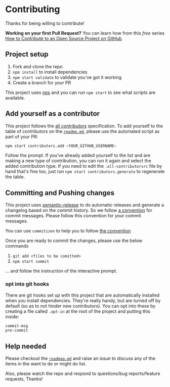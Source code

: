 # Contributing

Thanks for being willing to contribute!

**Working on your first Pull Request?** You can learn how from this *free* series
[How to Contribute to an Open Source Project on GitHub][egghead]

## Project setup

1. Fork and clone the repo
2. `npm install` to install dependencies
3. `npm start validate` to validate you've got it working
4. Create a branch for your PR

This project uses [nps][nps] and you can run `npm start` to see what scripts are available.

## Add yourself as a contributor

This project follows the [all contributors][all-contributors] specification. To add yourself to the table of
contributors on the [`readme.md`][readme], please use the automated script as part of your PR:

```sh
npm start contributors.add <YOUR_GITHUB_USERNAME>
```

Follow the prompt. If you've already added yourself to the list and are making a
new type of contribution, you can run it again and select the added contribution
type. If you need to edit the `.all-contributorsrc` file by hand that's fine
too, just run `npm start contributors.generate` to regenerate the table.

## Committing and Pushing changes

This project uses [semantic-release][semantic-release] to do automatic releases and generate a changelog based on the
commit history. So we follow [a convention][convention] for commit messages. Please follow this convention for your
commit messages.

You can use `commitizen` to help you to follow [the convention][convention]

Once you are ready to commit the changes, please use the below commands

1. `git add <files to be comitted>`
2. `npm start commit`

... and follow the instruction of the interactive prompt.

### opt into git hooks

There are git hooks set up with this project that are automatically installed when you install dependencies. They're
really handy, but are turned off by default (so as to not hinder new contributors). You can opt into these by creating
a file called `.opt-in` at the root of the project and putting this inside:

```sh
commit-msg
pre-commit
```

## Help needed

Please checkout the [`roadmap.md`][roadmap] and raise an issue to discuss
any of the items in the want to do or might do list.

Also, please watch the repo and respond to questions/bug reports/feature requests, Thanks!

[all-contributors]: https://github.com/kentcdodds/all-contributors
[convention]: https://github.com/conventional-changelog/conventional-changelog-angular/blob/ed32559941719a130bb0327f886d6a32a8cbc2ba/convention.md
[egghead]: https://egghead.io/series/how-to-contribute-to-an-open-source-project-on-github
[nps]: https://npmjs.com/package/nps
[readme]: ./readme.md
[roadmap]: ./other/roadmap.md
[semantic-release]: https://npmjs.com/package/semantic-release
